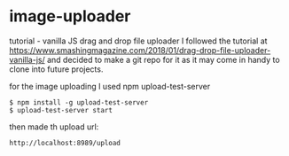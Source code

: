 # image-uploader
tutorial - vanilla JS drag and drop file uploader
I followed the tutorial at https://www.smashingmagazine.com/2018/01/drag-drop-file-uploader-vanilla-js/ and decided to make a git repo for it as it may come in handy to clone into future projects.

for the image uploading I used npm upload-test-server

    $ npm install -g upload-test-server
    $ upload-test-server start 

then made th upload url:

    http://localhost:8989/upload